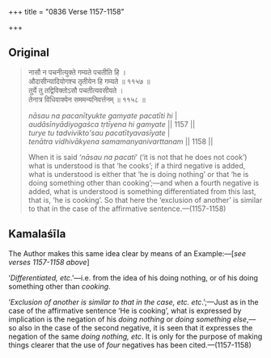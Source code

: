 +++
title = "0836 Verse 1157-1158"

+++
## Original 
>
> नासौ न पचनीत्युक्ते गम्यते पचतीति हि ।  
> औदासीन्यादियोगश्च तृतीयेन हि गम्यते ॥ ११५७ ॥  
> तुर्ये तु तद्विविक्तोऽसौ पचतीत्यवसीयते ।  
> तेनात्र विधिवाक्येन सममन्यनिवर्त्तनम् ॥ ११५८ ॥ 
>
> *nāsau na pacanītyukte gamyate pacatīti hi* \|  
> *audāsīnyādiyogaśca tṛtīyena hi gamyate* \|\| 1157 \|\|  
> *turye tu tadvivikto'sau pacatītyavasīyate* \|  
> *tenātra vidhivākyena samamanyanivarttanam* \|\| 1158 \|\| 
>
> When it is said ‘*nāsau na pacati*’ (‘it is not that he does not cook’) what is understood is that ‘he cooks’; if a third negative is added, what is understood is either that ‘he is doing nothing’ or that ‘he is doing something other than cooking’;—and when a fourth negative is added, what is understood is something differentiated from this last, that is, ‘he is cooking’. So that here the ‘exclusion of another’ is similar to that in the case of the affirmative sentence.—(1157-1158)



## Kamalaśīla

The Author makes this same idea clear by means of an Example:—[*see verses 1157-1158 above*]

‘*Differentiated, etc*.’—i.e. from the idea of his doing nothing, or of his doing something other than *cooking*.

‘*Exclusion of another is similar to that in the case, etc. etc*.’;—Just as in the case of the affirmative sentence ‘He is cooking’, what is expressed by implication is the negation of his *doing nothing* or *doing something else*,—so also in the case of the second negative, it is seen that it expresses the negation of the same *doing nothing, etc*. It is only for the purpose of making things clearer that the use of *four* negatives has been cited.—(1157-1158)


